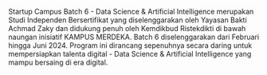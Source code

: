 Startup Campus Batch 6 - Data Science & Artificial Intelligence merupakan Studi Independen Bersertifikat yang diselenggarakan oleh Yayasan Bakti Achmad Zaky dan didukung penuh oleh Kemdikbud Ristekdikti di bawah naungan inisiatif KAMPUS MERDEKA. Batch 6 diselenggarakan dari Februari hingga Juni 2024. Program ini dirancang sepenuhnya secara daring untuk mempersiapkan talenta digital - Data Science & Artificial Intelligence yang mampu bersaing di era digital.